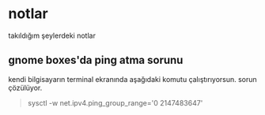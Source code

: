 # notlar
takıldığım şeylerdeki notlar

## gnome boxes'da ping atma sorunu

kendi bilgisayarın terminal ekranında aşağıdaki komutu çalıştırıyorsun. sorun çözülüyor.

> sysctl -w net.ipv4.ping_group_range='0 2147483647'
